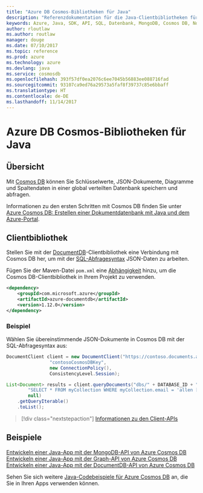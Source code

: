 ```yaml
---
title: "Azure DB Cosmos-Bibliotheken für Java"
description: "Referenzdokumentation für die Java-Clientbibliotheken für Azure Cosmos DB"
keywords: Azure, Java, SDK, API, SQL, Datenbank, MongoDB, Cosmos DB, NoSQL, DocumentDB
author: rloutlaw
ms.author: routlaw
manager: douge
ms.date: 07/10/2017
ms.topic: reference
ms.prod: azure
ms.technology: azure
ms.devlang: java
ms.service: cosmosdb
ms.openlocfilehash: 393f57df0ea2076c6ee7045b56883ee088716fad
ms.sourcegitcommit: 93107ca9ed76a29573a5faf8f39737c85e6bbaff
ms.translationtype: HT
ms.contentlocale: de-DE
ms.lasthandoff: 11/14/2017
---
```

# <a name="azure-cosmos-db-libraries-for-java"></a>Azure DB Cosmos-Bibliotheken für Java

## <a name="overview"></a>Übersicht

Mit [Cosmos DB](/azure/cosmos-db/introduction) können Sie Schlüsselwerte, JSON-Dokumente, Diagramme und Spaltendaten in einer global verteilten Datenbank speichern und abfragen.

Informationen zu den ersten Schritten mit Cosmos DB finden Sie unter [Azure Cosmos DB: Erstellen einer Dokumentdatenbank mit Java und dem Azure-Portal](/azure/cosmos-db/create-documentdb-java).

## <a name="client-library"></a>Clientbibliothek

Stellen Sie mit der [DocumentDB](/azure/cosmos-db/documentdb-introduction)-Clientbibliothek eine Verbindung mit Cosmos DB her, um mit der [SQL-Abfragesyntax](/azure/cosmos-db/documentdb-sql-query) JSON-Daten zu arbeiten.

Fügen Sie der Maven-Datei `pom.xml` eine [Abhängigkeit](https://maven.apache.org/guides/getting-started/index.html#How_do_I_use_external_dependencies) hinzu, um die Cosmos DB-Clientbibliothek in Ihrem Projekt zu verwenden.

```XML
<dependency>
    <groupId>com.microsoft.azure</groupId>
    <artifactId>azure-documentdb</artifactId>
    <version>1.12.0</version>
</dependency>
```

### <a name="example"></a>Beispiel

Wählen Sie übereinstimmende JSON-Dokumente in Cosmos DB mit der SQL-Abfragesyntax aus:

```java
DocumentClient client = new DocumentClient("https://contoso.documents.azure.com:443",
                "contosoCosmosDBKey", 
                new ConnectionPolicy(),
                ConsistencyLevel.Session);

List<Document> results = client.queryDocuments("dbs/" + DATABASE_ID + "/colls/" + COLLECTION_ID,
        "SELECT * FROM myCollection WHERE myCollection.email = 'allen [at] contoso.com'",
        null)
    .getQueryIterable()
    .toList();

```

> [!div class="nextstepaction"]
> [Informationen zu den Client-APIs](/java/api/overview/azure/cosmosdb/clientlibrary)


## <a name="samples"></a>Beispiele

[Entwickeln einer Java-App mit der MongoDB-API von Azure Cosmos DB][2]   
[Entwickeln einer Java-App mit der Graph-API von Azure Cosmos DB][3]   
[Entwickeln einer Java-App mit der DocumentDB-API von Azure Cosmos DB][4]        

Sehen Sie sich weitere [Java-Codebeispiele für Azure Cosmos DB](https://azure.microsoft.com/resources/samples/?platform=java&term=cosmos) an, die Sie in Ihren Apps verwenden können.

[2]: https://github.com/Azure-Samples/azure-cosmos-db-mongodb-java-getting-started
[3]: https://github.com/Azure-Samples/azure-cosmos-db-graph-java-getting-started
[4]: https://github.com/Azure-Samples/azure-cosmos-db-documentdb-java-getting-started